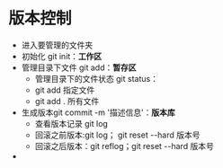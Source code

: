 # 版本控制

- 进入要管理的文件夹
- 初始化 git init：**工作区**
- 管理目录下文件 git add：**暂存区**
  - 管理目录下的文件状态 git status：
  - git add 指定文件
  - git add . 所有文件
- 生成版本git commit -m '描述信息'：**版本库**
  - 查看版本记录 git log
  - 回滚之前版本:git log； git reset --hard 版本号
  - 回滚之后版本：git reflog；git reset --hard 版本号
- 
